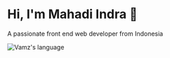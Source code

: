 <h1 align="left">Hi, I'm Mahadi Indra 👋</h1>

A passionate front end web developer from Indonesia

<img align="center" src="https://github-readme-stats.vercel.app/api/top-langs?username=indra-182&langs_count=4&show_icons=true&locale=en&layout=compact&theme=dark" alt="Vamz's language"/>

